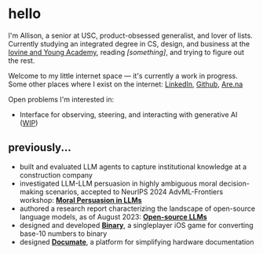 # hello

I'm Allison, a senior at USC, product-obsessed generalist, and lover of lists. Currently studying an integrated degree in CS, design, and business at the [Iovine and Young Academy](https://iovine-young.usc.edu/), reading *[something]*, and trying to figure out the rest.

Welcome to my little internet space — it's currently a work in progress. Some other places where I exist on the internet: [LinkedIn](https://www.linkedin.com/in/allisoncyhuang/), [Github](https://github.com/acyhuang), [Are.na](https://www.are.na/allison-huang-5ow-m0wjvfu/channels)

Open problems I'm interested in:

- Interface for observing, steering, and interacting with generative AI ([WIP](https://github.com/acyhuang/steering-interface))

## previously...

- built and evaluated LLM agents to capture institutional knowledge at a construction company
- investigated LLM-LLM persuasion in highly ambiguous moral decision-making scenarios, accepted to NeurIPS 2024 AdvML-Frontiers workshop: **[Moral Persuasion in LLMs](https://arxiv.org/abs/2411.11731)**
- authored a research report characterizing the landscape of open-source language models, as of August 2023: **[Open-source LLMs](https://drive.google.com/file/d/1q7-2F-vEmGJT4WjW0wFUkeeHGJuL9PtQ/view)**
- designed and developed **[Binary](https://www.figma.com/proto/qW3tJhmjmaOFNWh6ZDZdYc/ACAD415-binary?page-id=181%3A595&node-id=181-595&scaling=contain&content-scaling=fixed&t=0dS8en3l3HVddZ7e-1)**, a singleplayer iOS game for converting base-10 numbers to binary
- designed **[Documate](./documate)**, a platform for simplifying hardware documentation